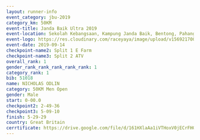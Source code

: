 ```yaml
---
layout: runner-info 
event_category: jbu-2019 
category_km: 50KM 
event-title: Janda Baik Ultra 2019 
event-location: Sekolah Kebangsaan, Kampung Janda Baik, Bentong, Pahang, Malaysia 
event-logo: https://res.cloudinary.com/raceyaya/image/upload/v1569217009/logo/janda-baik_vch1pc.jpg 
event-date: 2019-09-14 
checkpoint-name2: Split 1 E Farm 
checkpoint-name3: Split 2 ATV 
overall_rank: 1
gender_rank_rank_rank_rank_rank: 1
category_rank: 1
bib: 51018
name: NICHOLAS ODLIN
category: 50KM Men Open
gender: Male
start: 0-00.0
checkpoint2: 2-49-36
checkpoint3: 5-09-10
finish: 5-29-29
country: Great Britain
cerrtificate: https://drive.google.com/file/d/161HXlaAa1iVTHoxV0jECrFHGRfGcONU8/view?usp=sharing
---
```

